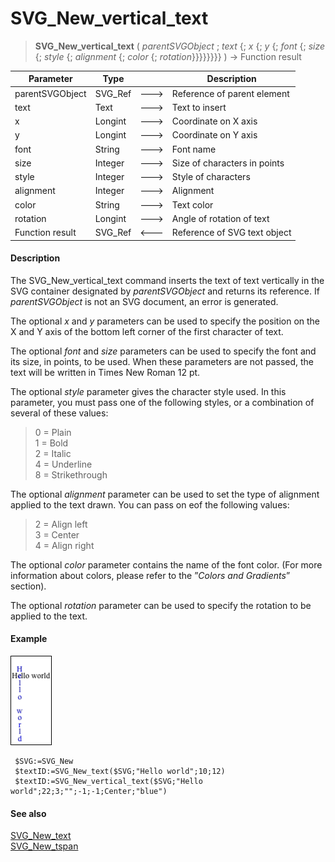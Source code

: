# SVG_New_vertical_text

>**SVG_New_vertical_text** ( *parentSVGObject* ; *text* {; *x* {; *y* {; *font* {; *size* {; *style* {; *alignment* {; *color* {; *rotation*}}}}}}}} )  -> Function result

| Parameter | Type |  | Description |
| --- | --- | --- | --- |
| parentSVGObject | SVG_Ref | &#x1F852; | Reference of parent element |
| text | Text | &#x1F852; | Text to insert |
| x | Longint | &#x1F852; | Coordinate on X axis |
| y | Longint | &#x1F852; | Coordinate on Y axis |
| font | String | &#x1F852; | Font name |
| size | Integer | &#x1F852; | Size of characters in points |
| style | Integer | &#x1F852; | Style of characters |
| alignment | Integer | &#x1F852; | Alignment |
| color | String | &#x1F852; | Text color |
| rotation | Longint | &#x1F852; | Angle of rotation of text |
| Function result | SVG_Ref | &#x1F850; | Reference of SVG text object |



#### Description 

The SVG\_New\_vertical\_text command inserts the text of text vertically in the SVG container designated by *parentSVGObject* and returns its reference. If *parentSVGObject* is not an SVG document, an error is generated.

The optional *x* and *y* parameters can be used to specify the position on the X and Y axis of the bottom left corner of the first character of text.

The optional *font* and *size* parameters can be used to specify the font and its size, in points, to be used. When these parameters are not passed, the text will be written in Times New Roman 12 pt.

The optional *style* parameter gives the character style used. In this parameter, you must pass one of the following styles, or a combination of several of these values:

> 0 = Plain  
> 1 = Bold  
> 2 = Italic  
> 4 = Underline  
> 8 = Strikethrough

The optional *alignment* parameter can be used to set the type of alignment applied to the text drawn. You can pass on eof the following values:

> 2 = Align left  
> 3 = Center  
> 4 = Align right

The optional *color* parameter contains the name of the font color. (For more information about colors, please refer to the ”*Colors and Gradients*” section).

The optional *rotation* parameter can be used to specify the rotation to be applied to the text.

#### Example 

![](../images/pict196342.en.png)

```4d
 $SVG:=SVG_New
 $textID:=SVG_New_text($SVG;"Hello world";10;12)
 $textID:=SVG_New_vertical_text($SVG;"Hello world";22;3;"";-1;-1;Center;"blue")
```

#### See also 

[SVG\_New\_text](SVG%5FNew%5Ftext.md)  
[SVG\_New\_tspan](SVG%5FNew%5Ftspan.md)  